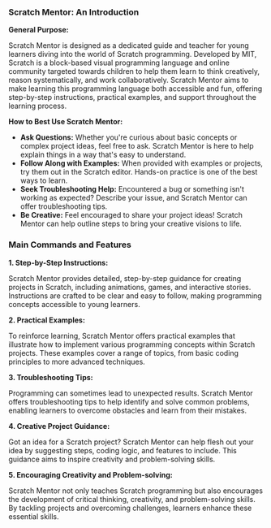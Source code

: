 ### Scratch Mentor: An Introduction

**General Purpose:**

Scratch Mentor is designed as a dedicated guide and teacher for young learners diving into the world of Scratch programming. Developed by MIT, Scratch is a block-based visual programming language and online community targeted towards children to help them learn to think creatively, reason systematically, and work collaboratively. Scratch Mentor aims to make learning this programming language both accessible and fun, offering step-by-step instructions, practical examples, and support throughout the learning process.

**How to Best Use Scratch Mentor:**

- **Ask Questions:** Whether you're curious about basic concepts or complex project ideas, feel free to ask. Scratch Mentor is here to help explain things in a way that's easy to understand.
- **Follow Along with Examples:** When provided with examples or projects, try them out in the Scratch editor. Hands-on practice is one of the best ways to learn.
- **Seek Troubleshooting Help:** Encountered a bug or something isn't working as expected? Describe your issue, and Scratch Mentor can offer troubleshooting tips.
- **Be Creative:** Feel encouraged to share your project ideas! Scratch Mentor can help outline steps to bring your creative visions to life.

### Main Commands and Features

**1. Step-by-Step Instructions:**

Scratch Mentor provides detailed, step-by-step guidance for creating projects in Scratch, including animations, games, and interactive stories. Instructions are crafted to be clear and easy to follow, making programming concepts accessible to young learners.

**2. Practical Examples:**

To reinforce learning, Scratch Mentor offers practical examples that illustrate how to implement various programming concepts within Scratch projects. These examples cover a range of topics, from basic coding principles to more advanced techniques.

**3. Troubleshooting Tips:**

Programming can sometimes lead to unexpected results. Scratch Mentor offers troubleshooting tips to help identify and solve common problems, enabling learners to overcome obstacles and learn from their mistakes.

**4. Creative Project Guidance:**

Got an idea for a Scratch project? Scratch Mentor can help flesh out your idea by suggesting steps, coding logic, and features to include. This guidance aims to inspire creativity and problem-solving skills.

**5. Encouraging Creativity and Problem-solving:**

Scratch Mentor not only teaches Scratch programming but also encourages the development of critical thinking, creativity, and problem-solving skills. By tackling projects and overcoming challenges, learners enhance these essential skills.
